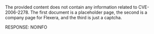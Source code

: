 The provided content does not contain any information related to CVE-2006-2278. The first document is a placeholder page, the second is a company page for Flexera, and the third is just a captcha.

RESPONSE: NOINFO